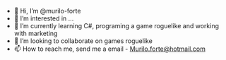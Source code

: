 - 👋 Hi, I’m @murilo-forte
- 👀 I’m interested in ...
- 🌱 I’m currently learning C#, programing a game roguelike and working with marketing
- 💞️ I’m looking to collaborate on games roguelike
- 📫 How to reach me, send me a email - Murilo.forte@hotmail.com

<!---
murilo-forte/murilo-forte is a ✨ special ✨ repository because its `README.md` (this file) appears on your GitHub profile.
You can click the Preview link to take a look at your changes.
--->
